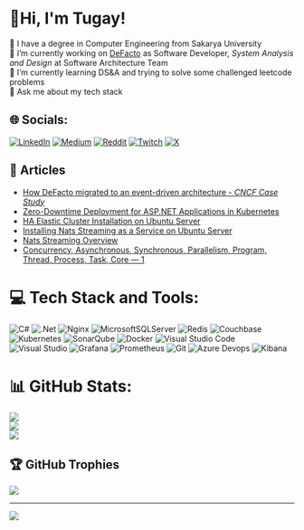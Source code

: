 # :wave:Hi, I'm Tugay!
:bookmark_tabs: I have a degree in Computer Engineering from Sakarya University<br> 🔭 I’m currently working on [DeFacto](https://corporate.defacto.com.tr/index.html) as Software Developer, *System Analysis and Design* at Software Architecture Team <br>🌱 I’m currently learning DS&A and trying to solve some challenged leetcode problems<br>💬 Ask me about my tech stack<br>


## 🌐 Socials:
[![LinkedIn](https://img.shields.io/badge/LinkedIn-%230077B5.svg?logo=linkedin&logoColor=white)](https://linkedin.com/in/tugay-ersoy) [![Medium](https://img.shields.io/badge/Medium-12100E?logo=medium&logoColor=white)](https://medium.com/@tugay-ersoy) [![Reddit](https://img.shields.io/badge/Reddit-%23FF4500.svg?logo=Reddit&logoColor=white)](https://reddit.com/user/Admiralkheir) [![Twitch](https://img.shields.io/badge/Twitch-%239146FF.svg?logo=Twitch&logoColor=white)](https://twitch.tv/admiralkheir) [![X](https://img.shields.io/badge/X-black.svg?logo=X&logoColor=white)](https://x.com/Admiralkheir) 

## :page_facing_up: Articles
- [How DeFacto migrated to an event-driven architecture - *CNCF Case Study*](https://www.cncf.io/case-studies/defacto/)
- [Zero-Downtime Deployment for ASP.NET Applications in Kubernetes ](https://dev.to/admiralkheir/zero-downtime-deployment-for-aspnet-applications-in-kubernetes-30li)
- [HA Elastic Cluster Installation on Ubuntu Server](https://tugay-ersoy.medium.com/ubuntu-server-üzerine-ha-elastic-cluster-kurulumu-51becfc2feef)
- [Installing Nats Streaming as a Service on Ubuntu Server](https://tugay-ersoy.medium.com/ubuntu-server-üzerinde-service-olarak-nats-streamingin-kurulumu-e2f83ef4d032)
- [Nats Streaming Overview](https://tugay-ersoy.medium.com/nats-overview-44faeca8c617)
- [Concurrency, Asynchronous, Synchronous, Parallelism, Program, Thread, Process, Task, Core — 1](https://tugay-ersoy.medium.com/concurrency-asynchronous-synchronous-parallelism-program-thread-process-task-core-1-5de20366364d) 

# 💻 Tech Stack and Tools:
![C#](https://img.shields.io/badge/c%23-%23239120.svg?style=for-the-badge&logo=csharp&logoColor=white) ![.Net](https://img.shields.io/badge/.NET-5C2D91?style=for-the-badge&logo=.net&logoColor=white) ![Nginx](https://img.shields.io/badge/nginx-%23009639.svg?style=for-the-badge&logo=nginx&logoColor=white) ![MicrosoftSQLServer](https://img.shields.io/badge/Microsoft%20SQL%20Server-CC2927?style=for-the-badge&logo=microsoft%20sql%20server&logoColor=white) ![Redis](https://img.shields.io/badge/redis-%23DD0031.svg?style=for-the-badge&logo=redis&logoColor=white) ![Couchbase](https://img.shields.io/badge/Couchbase-EA2328?style=for-the-badge&logo=couchbase&logoColor=white) ![Kubernetes](https://img.shields.io/badge/kubernetes-%23326ce5.svg?style=for-the-badge&logo=kubernetes&logoColor=white) ![SonarQube](https://img.shields.io/badge/SonarQube-black?style=for-the-badge&logo=sonarqube&logoColor=4E9BCD) ![Docker](https://img.shields.io/badge/docker-%230db7ed.svg?style=for-the-badge&logo=docker&logoColor=white) ![Visual Studio Code](https://img.shields.io/badge/Visual%20Studio%20Code-0078d7.svg?style=for-the-badge&logo=visual-studio-code&logoColor=white) ![Visual Studio](https://img.shields.io/badge/Visual%20Studio-5C2D91.svg?style=for-the-badge&logo=visual-studio&logoColor=white) ![Grafana](https://img.shields.io/badge/grafana-%23F46800.svg?style=for-the-badge&logo=grafana&logoColor=white) ![Prometheus](https://img.shields.io/badge/Prometheus-E6522C?style=for-the-badge&logo=Prometheus&logoColor=white) ![Git](https://img.shields.io/badge/git-%23F05033.svg?style=for-the-badge&logo=git&logoColor=white) ![Azure Devops](https://img.shields.io/badge/Azure_DevOps-0078D7?style=for-the-badge&logo=azure-devops&logoColor=white) ![Kibana](https://img.shields.io/badge/Kibana-005571?style=for-the-badge&logo=Kibana&logoColor=white)

# 📊 GitHub Stats:
![](https://github-readme-stats.vercel.app/api?username=Admiralkheir&theme=darcula&hide_border=false&include_all_commits=true&count_private=true)<br/>
![](https://github-readme-streak-stats.herokuapp.com/?user=Admiralkheir&theme=darcula&hide_border=false)<br/>
![](https://github-readme-stats.vercel.app/api/top-langs/?username=Admiralkheir&theme=darcula&hide_border=false&include_all_commits=true&count_private=true&layout=compact)

## 🏆 GitHub Trophies
![](https://github-profile-trophy.vercel.app/?username=Admiralkheir&theme=monokai&no-frame=false&no-bg=false&margin-w=4)

<!-- ### 🔝 Top Contributed Repo
![](https://github-contributor-stats.vercel.app/api?username=Admiralkheir&limit=5&theme=monokai&combine_all_yearly_contributions=true) -->

---
[![](https://visitcount.itsvg.in/api?id=Admiralkheir&icon=1&color=1)](https://visitcount.itsvg.in)
